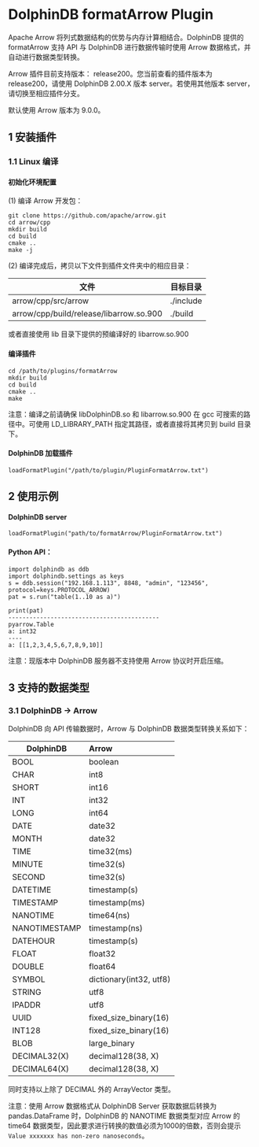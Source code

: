 # DolphinDB formatArrow Plugin

Apache Arrow 将列式数据结构的优势与内存计算相结合。DolphinDB 提供的 formatArrow 支持 API 与 DolphinDB 进行数据传输时使用 Arrow 数据格式，并自动进行数据类型转换。

Arrow 插件目前支持版本： release200。您当前查看的插件版本为 release200，请使用 DolphinDB 2.00.X 版本 server。若使用其他版本 server，请切换至相应插件分支。

默认使用 Arrow 版本为 9.0.0。

## 1 安装插件

### 1.1 Linux 编译

#### 初始化环境配置

(1) 编译 Arrow 开发包：

```
git clone https://github.com/apache/arrow.git
cd arrow/cpp
mkdir build
cd build
cmake .. 
make -j
```

(2) 编译完成后，拷贝以下文件到插件文件夹中的相应目录：

| **文件**                                                   | **目标目录** |
| ------------------------------------------------------------ | -------------------- |
| arrow/cpp/src/arrow                                          | ./include            |
| arrow/cpp/build/release/libarrow.so.900 | ./build          |

或者直接使用 lib 目录下提供的预编译好的 libarrow.so.900

#### 编译插件

```
cd /path/to/plugins/formatArrow
mkdir build
cd build
cmake ..
make
```

注意：编译之前请确保 libDolphinDB.so 和 libarrow.so.900 在 gcc 可搜索的路径中。可使用 LD_LIBRARY_PATH 指定其路径，或者直接将其拷贝到 build 目录下。

#### DolphinDB 加载插件

```
loadFormatPlugin("/path/to/plugin/PluginFormatArrow.txt")
```

## 2 使用示例

#### DolphinDB server

```
loadFormatPlugin("path/to/formatArrow/PluginFormatArrow.txt")
```

#### Python API：

```
import dolphindb as ddb
import dolphindb.settings as keys
s = ddb.session("192.168.1.113", 8848, "admin", "123456", protocol=keys.PROTOCOL_ARROW)
pat = s.run("table(1..10 as a)")

print(pat)
-------------------------------------------
pyarrow.Table
a: int32
----
a: [[1,2,3,4,5,6,7,8,9,10]]
```

注意：现版本中 DolphinDB 服务器不支持使用 Arrow 协议时开启压缩。

## 3 支持的数据类型

### 3.1 DolphinDB -> Arrow

DolphinDB 向 API 传输数据时，Arrow 与 DolphinDB 数据类型转换关系如下：

| DolphinDB       | Arrow                   |
| --------------- | :---------------------- |
| BOOL            | boolean                 |
| CHAR            | int8                    |
| SHORT           | int16                   |
| INT             | int32                   |
| LONG            | int64                   |
| DATE            | date32                  |
| MONTH           | date32                  |
| TIME            | time32(ms)              |
| MINUTE          | time32(s)               |
| SECOND          | time32(s)               |
| DATETIME        | timestamp(s)            |
| TIMESTAMP       | timestamp(ms)           |
| NANOTIME        | time64(ns)              |
| NANOTIMESTAMP   | timestamp(ns)           |
| DATEHOUR        | timestamp(s)            |
| FLOAT           | float32                 |
| DOUBLE          | float64                 |
| SYMBOL          | dictionary(int32, utf8) |
| STRING          | utf8                    |
| IPADDR          | utf8                    |
| UUID            | fixed_size_binary(16)   |
| INT128          | fixed_size_binary(16)   |
| BLOB            | large_binary            |
| DECIMAL32(X)    | decimal128(38, X)       |
| DECIMAL64(X)    | decimal128(38, X)       |

同时支持以上除了 DECIMAL 外的 ArrayVector 类型。

注意：使用 Arrow 数据格式从 DolphinDB Server 获取数据后转换为 pandas.DataFrame 时，DolphinDB 的 NANOTIME 数据类型对应 Arrow 的 time64 数据类型，因此要求进行转换的数值必须为1000的倍数，否则会提示`Value xxxxxxx has non-zero nanoseconds`。
